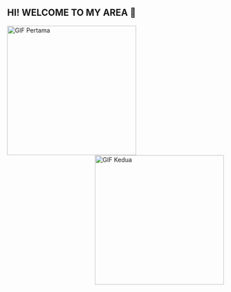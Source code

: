 ## HI! WELCOME TO MY AREA 👋

<!--
**zankifath/ZankiFath** is a ✨ _special_ ✨ repository because its `README.md` (this file) appears on your GitHub profile.

Here are some ideas to get you started:

- 🔭 I’m currently working on ...
- 🌱 I’m currently learning ...
- 👯 I’m looking to collaborate on ...
- 🤔 I’m looking for help with ...
- 💬 Ask me about ...
- 📫 How to reach me: ...
- 😄 Pronouns: ...
- ⚡ Fun fact: ...
--> 
<img src="https://media.giphy.com/media/v1.Y2lkPWVjZjA1ZTQ3eTNzbjYzemNudnRqeWpiN25qNG9yMTN1OXR2OW1xd3ptYmlpc3dsbyZlcD12MV9naWZzX3JlbGF0ZWQmY3Q9Zw/qb1eHxhUHLdsc/giphy.gif" alt="GIF Pertama" width="300" align="left">
<img src="https://media.giphy.com/media/v1.Y2lkPTc5MGI3NjExMXhkOTZwYjRkc2Q2M2cwb3RlbmdvenA1ZTRpZnp0NGU3c2tyeG80ZSZlcD12MV9naWZzX3NlYXJjaCZjdD1n/v7OFL1RGk1m4qTNsb2/giphy.gif" alt="GIF Kedua" width="300" align="right">
